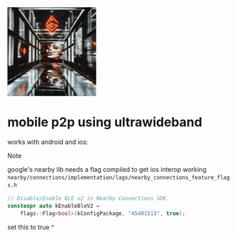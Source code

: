 <img src="ultra.png" alt="ultra" width="200"/>

# mobile p2p using ultrawideband

works with android and ios:

> [!NOTE]  
> google's nearby lib needs a flag compiled to get ios interop working</br>
>```nearby/connections/implementation/lags/nearby_connections_feature_flags.h```

```cpp
// Disable/Enable BLE v2 in Nearby Connections SDK.
constexpr auto kEnableBleV2 =
    flags::Flag<bool>(kConfigPackage, "45401515", true);
```
set this to true ^

